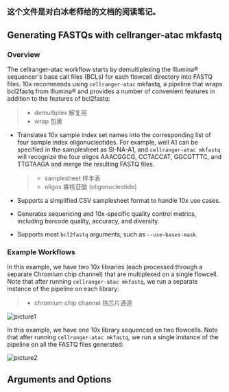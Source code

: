 ## `这个文件是对白冰老师给的文档的阅读笔记。`

## Generating FASTQs with cellranger-atac mkfastq


### Overview

  The cellranger-atac workflow starts by demultiplexing the Illumina® sequencer's base call files (BCLs) for each flowcell directory into FASTQ files. 10x recommends using `cellranger-atac` mkfastq, a pipeline that wraps bcl2fastq from Illumina® and provides a number of convenient features in addition to the features of bcl2fastq:


> + demultiplex 解复用
> + wrap 包裹


* Translates 10x sample index set names into the corresponding list of four sample index oligonucleotides. For example, well A1 can be specified in the samplesheet as SI-NA-A1, and `cellranger-atac mkfastq` will recognize the four oligos AAACGGCG, CCTACCAT, GGCGTTTC, and TTGTAAGA and merge the resulting FASTQ files.

    > + samplesheet 样本表
    > + oligos 寡核苷酸 (oligonucleotide)

* Supports a simplified CSV samplesheet format to handle 10x use cases.
* Generates sequencing and 10x-specific quality control metrics, including barcode quality, accuracy, and diversity.

* Supports most `bcl2fastq` arguments, such as `--use-bases-mask`.

### Example Workflows

  In this example, we have two 10x libraries (each processed through a separate Chromium chip channel) that are multiplexed on a single flowcell. Note that after running `cellranger-atac mkfastq`, we run a separate instance of the pipeline on each library:

> + chromium chip channel 铬芯片通道


![picture1](https://support.10xgenomics.com/img/cellranger-atac-workflows/mkfastq_1.png)


In this example, we have one 10x library sequenced on two flowcells. Note that after running `cellranger-atac mkfastq`, we run a single instance of the pipeline on all the FASTQ files generated:

![picture2](https://support.10xgenomics.com/img/cellranger-atac-workflows/mkfastq_2.png)

## Arguments and Options

